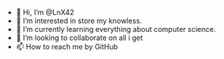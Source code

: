 - 👋 Hi, I’m @LnX42
- 👀 I’m interested in store my knowless.
- 🌱 I’m currently learning everything about computer science.
- 💞️ I’m looking to collaborate on all i get
- 📫 How to reach me by GitHub

<!---
LnX42/LnX42 is a ✨ special ✨ repository because its `README.md` (this file) appears on your GitHub profile.
You can click the Preview link to take a look at your changes.
--->
